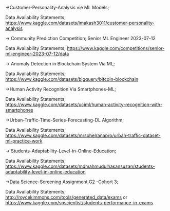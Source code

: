 ->Customer-Personality-Analysis vie ML Models;

  Data Availability Statements; https://www.kaggle.com/datasets/imakash3011/customer-personality-analysis
  
-> Community Prediction Competition; Senior ML Engineer 2023-07-12

   Data Availability Statements; https://www.kaggle.com/competitions/senior-ml-engineer-2023-07-12/data

-> Anomaly Detection in Blockchain System Via ML;

Data Availability Statements; https://www.kaggle.com/datasets/bigquery/bitcoin-blockchain

->Human Activity Recognition Via Smartphones-ML;

  Data Availability Statements; https://www.kaggle.com/datasets/uciml/human-activity-recognition-with-smartphones
  
->Urban-Traffic-Time-Series-Forecasting-DL Algorithm;

  Data Availability Statements; https://www.kaggle.com/datasets/mrsohelranapro/urban-traffic-dataset-ml-practice-work

-> Students-Adaptability-Level-in-Online-Education;

   Data Availability Statements; https://www.kaggle.com/datasets/mdmahmudulhasansuzan/students-adaptability-level-in-online-education

->Data Science-Screening Assignment G2 -Cohort 3;

   Data Availability Statements; http://roycekimmons.com/tools/generated_data/exams or  https://www.kaggle.com/spscientist/students-performance-in-exams.
